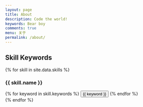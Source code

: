 ```yaml
---
layout: page
title: About
description: Code the world!
keywords: Bear boy
comments: true
menu: 关于
permalink: /about/
---
```



## Skill Keywords

{% for skill in site.data.skills %}
### {{ skill.name }}
<div class="btn-inline">
{% for keyword in skill.keywords %}
<button class="btn btn-outline" type="button">{{ keyword }}</button>
{% endfor %}
</div>
{% endfor %}



